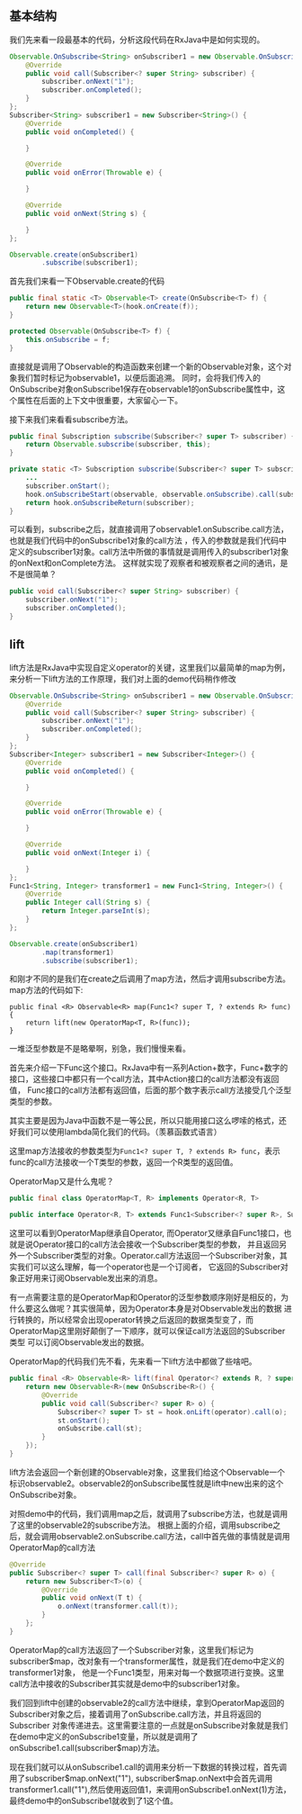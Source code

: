 ## 基本结构
我们先来看一段最基本的代码，分析这段代码在RxJava中是如何实现的。
```Java
Observable.OnSubscribe<String> onSubscriber1 = new Observable.OnSubscribe<String>() {
    @Override
    public void call(Subscriber<? super String> subscriber) {
        subscriber.onNext("1");
        subscriber.onCompleted();
    }
};
Subscriber<String> subscriber1 = new Subscriber<String>() {
    @Override
    public void onCompleted() {

    }

    @Override
    public void onError(Throwable e) {

    }

    @Override
    public void onNext(String s) {

    }
};

Observable.create(onSubscriber1)
        .subscribe(subscriber1);
```

首先我们来看一下Observable.create的代码
```Java
public final static <T> Observable<T> create(OnSubscribe<T> f) {
    return new Observable<T>(hook.onCreate(f));
}

protected Observable(OnSubscribe<T> f) {
    this.onSubscribe = f;
}
```
直接就是调用了Observable的构造函数来创建一个新的Observable对象，这个对象我们暂时标记为observable1，以便后面追溯。
同时，会将我们传入的OnSubscribe对象onSubscribe1保存在observable1的onSubscribe属性中，这个属性在后面的上下文中很重要，大家留心一下。

接下来我们来看看subscribe方法。
```Java
public final Subscription subscribe(Subscriber<? super T> subscriber) {
    return Observable.subscribe(subscriber, this);
}

private static <T> Subscription subscribe(Subscriber<? super T> subscriber, Observable<T> observable) {
    ...
    subscriber.onStart();
    hook.onSubscribeStart(observable, observable.onSubscribe).call(subscriber);
    return hook.onSubscribeReturn(subscriber);
}
```
可以看到，subscribe之后，就直接调用了observable1.onSubscribe.call方法，也就是我们代码中的onSubscribe1对象的call方法
，传入的参数就是我们代码中定义的subscriber1对象。call方法中所做的事情就是调用传入的subscriber1对象的onNext和onComplete方法。
这样就实现了观察者和被观察者之间的通讯，是不是很简单？
```Java
public void call(Subscriber<? super String> subscriber) {
    subscriber.onNext("1");
    subscriber.onCompleted();
}
```

## lift

lift方法是RxJava中实现自定义operator的关键，这里我们以最简单的map为例，来分析一下lift方法的工作原理，我们对上面的demo代码稍作修改
```Java
Observable.OnSubscribe<String> onSubscriber1 = new Observable.OnSubscribe<String>() {
    @Override
    public void call(Subscriber<? super String> subscriber) {
        subscriber.onNext("1");
        subscriber.onCompleted();
    }
};
Subscriber<Integer> subscriber1 = new Subscriber<Integer>() {
    @Override
    public void onCompleted() {

    }

    @Override
    public void onError(Throwable e) {

    }

    @Override
    public void onNext(Integer i) {

    }
};
Func1<String, Integer> transformer1 = new Func1<String, Integer>() {
    @Override
    public Integer call(String s) {
        return Integer.parseInt(s);
    }
};

Observable.create(onSubscriber1)
        .map(transformer1)
        .subscribe(subscriber1);
```

和刚才不同的是我们在create之后调用了map方法，然后才调用subscribe方法。
map方法的代码如下:
```
public final <R> Observable<R> map(Func1<? super T, ? extends R> func) {
    return lift(new OperatorMap<T, R>(func));
}
```
一堆泛型参数是不是略晕啊，别急，我们慢慢来看。

首先来介绍一下Func这个接口。RxJava中有一系列Action+数字，Func+数字的接口，这些接口中都只有一个call方法，其中Action接口的call方法都没有返回值，
Func接口的call方法都有返回值，后面的那个数字表示call方法接受几个泛型类型的参数。

其实主要是因为Java中函数不是一等公民，所以只能用接口这么啰嗦的格式，还好我们可以使用lambda简化我们的代码。（羡慕函数式语言）

这里map方法接收的参数类型为`Func1<? super T, ? extends R> func`，表示func的call方法接收一个T类型的参数，返回一个R类型的返回值。

OperatorMap又是什么鬼呢？
```Java
public final class OperatorMap<T, R> implements Operator<R, T>

public interface Operator<R, T> extends Func1<Subscriber<? super R>, Subscriber<? super T>>
```
这里可以看到OperatorMap继承自Operator, 而Operator又继承自Func1接口，也就是说Operator接口的call方法会接收一个Subscriber类型的参数，
并且返回另外一个Subscriber类型的对象。Operator.call方法返回一个Subscriber对象，其实我们可以这么理解，每一个operator也是一个订阅者，
它返回的Subscriber对象正好用来订阅Observable发出来的消息。

有一点需要注意的是OperatorMap和Operator的泛型参数顺序刚好是相反的，为什么要这么做呢？其实很简单，因为Operator本身是对Observable发出的数据
进行转换的，所以经常会出现operator转换之后返回的数据类型变了，而OperatorMap这里刚好颠倒了一下顺序，就可以保证call方法返回的Subscriber<T>类型
可以订阅Observable发出的数据。

OperatorMap的代码我们先不看，先来看一下lift方法中都做了些啥吧。
```Java
public final <R> Observable<R> lift(final Operator<? extends R, ? super T> operator) {
    return new Observable<R>(new OnSubscribe<R>() {
        @Override
        public void call(Subscriber<? super R> o) {
            Subscriber<? super T> st = hook.onLift(operator).call(o);
            st.onStart();
            onSubscribe.call(st);
        }
    });
}
```
lift方法会返回一个新创建的Observable对象，这里我们给这个Observable一个标识observable2。observable2的onSubscribe属性就是lift中new出来的这个
OnSubscribe对象。

对照demo中的代码，我们调用map之后，就调用了subscribe方法，也就是调用了这里的observable2的subscribe方法。
根据上面的介绍，调用subscribe之后，就会调用observable2.onSubscribe.call方法，call中首先做的事情就是调用OperatorMap的call方法
```Java
@Override
public Subscriber<? super T> call(final Subscriber<? super R> o) {
    return new Subscriber<T>(o) {
        @Override
        public void onNext(T t) {
            o.onNext(transformer.call(t));
        }
    };
}
```
OperatorMap的call方法返回了一个Subscriber对象，这里我们标记为subscriber$map，改对象有一个transformer属性，就是我们在demo中定义的transformer1对象，
他是一个Func1类型，用来对每一个数据项进行变换。这里call方法中接收的Subscriber其实就是demo中的subscriber1对象。

我们回到lift中创建的observable2的call方法中继续，拿到OperatorMap返回的Subscriber对象之后，接着调用了onSubscribe.call方法，并且将返回的Subscriber
对象传递进去。这里需要注意的一点就是onSubscribe对象就是我们在demo中定义的onSubscribe1变量，所以就是调用了onSubscribe1.call(subscriber$map)方法。

现在我们就可以从onSubscribe1.call的调用来分析一下数据的转换过程，首先调用了subscriber$map.onNext("1"), subscriber$map.onNext中会首先调用
transformer1.call("1"),然后使用返回值1，来调用onSubscribe1.onNext(1)方法，最终demo中的onSubscribe1就收到了1这个值。
